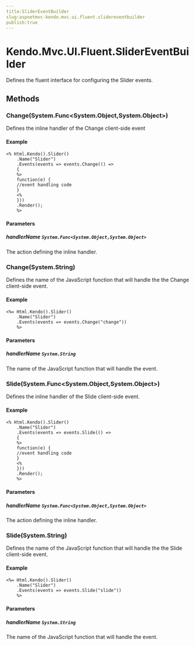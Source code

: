 ```yaml
---
title:SliderEventBuilder
slug:aspnetmvc-kendo.mvc.ui.fluent.slidereventbuilder
publish:true
---
```


# Kendo.Mvc.UI.Fluent.SliderEventBuilder

Defines the fluent interface for configuring the Slider events.

## Methods

### Change(System.Func\<System.Object,System.Object\>)
Defines the inline handler of the Change client-side event

#### Example
    <% Html.Kendo().Slider()
        .Name("Slider")
        .Events(events => events.Change(() =>
        {
        %>
        function(e) {
        //event handling code
        }
        <%
        }))
        .Render();
        %>

#### Parameters

##### handlerName `System.Func<System.Object,System.Object>`
The action defining the inline handler.

### Change(System.String)
Defines the name of the JavaScript function that will handle the the Change client-side event.

#### Example
    <%= Html.Kendo().Slider()
        .Name("Slider")
        .Events(events => events.Change("change"))
        %>

#### Parameters

##### handlerName `System.String`
The name of the JavaScript function that will handle the event.

### Slide(System.Func\<System.Object,System.Object\>)
Defines the inline handler of the Slide client-side event.

#### Example
    <% Html.Kendo().Slider()
        .Name("Slider")
        .Events(events => events.Slide(() =>
        {
        %>
        function(e) {
        //event handling code
        }
        <%
        }))
        .Render();
        %>

#### Parameters

##### handlerName `System.Func<System.Object,System.Object>`
The action defining the inline handler.

### Slide(System.String)
Defines the name of the JavaScript function that will handle the the Slide client-side event.

#### Example
    <%= Html.Kendo().Slider()
        .Name("Slider")
        .Events(events => events.Slide("slide"))
        %>

#### Parameters

##### handlerName `System.String`
The name of the JavaScript function that will handle the event.